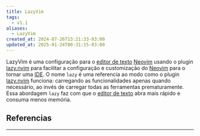 ```yaml
---
title: LazyVim
tags:
  - v1.1
aliases:
  - LazyVim
created_at: 2024-07-26T13:21:33-03:00
updated_at: 2025-01-24T00:31:15-03:00
---
```


LazyVim é uma configuração para o [editor de texto](content/atomos/2024/07/08/Editor_de_texto.md) [Neovim](content/entrada/2024/07/08/Neovim.md) usando o plugin [lazy.nvim](content/entrada/2024/07/08/lazy_nvim.md) para facilitar a configuração e customização do [Neovim](content/entrada/2024/07/08/Neovim.md) para o tornar uma [IDE](content/atomos/2024/07/08/Integrated_Development_Environment.md). O nome `lazy` é uma referencia ao modo como o plugin [lazy.nvim](content/entrada/2024/07/08/lazy_nvim.md) funciona: carregando as funcionalidades apenas quando necessário, ao invés de carregar todas as ferramentas prematuramente. Essa abordagem `lazy` faz com que o [editor de texto](content/atomos/2024/07/08/Editor_de_texto.md) abra mais rápido e consuma menos memória.

## Referencias
---
[^1]: [Site oficial](https://www.lazyvim.org/)